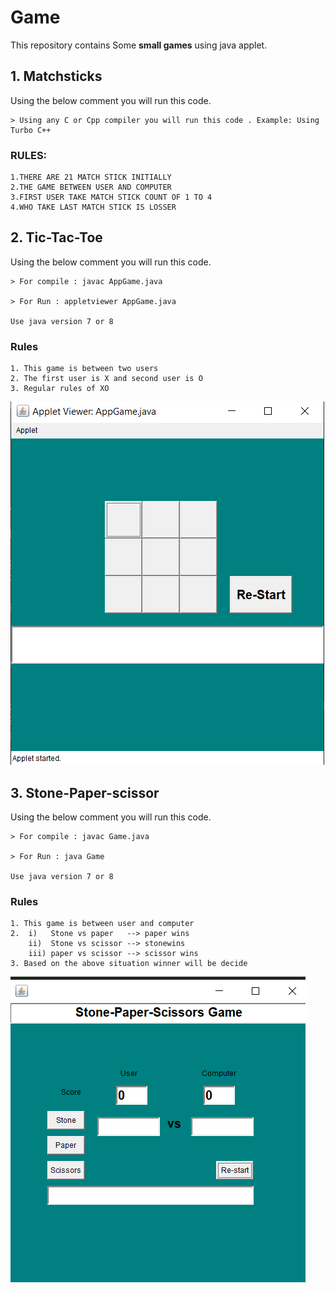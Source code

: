 # Game

This repository contains Some **small games** using java applet.

## 1. Matchsticks

Using the below comment you will run this code.
```
> Using any C or Cpp compiler you will run this code . Example: Using Turbo C++
```

### RULES:
```
1.THERE ARE 21 MATCH STICK INITIALLY
2.THE GAME BETWEEN USER AND COMPUTER
3.FIRST USER TAKE MATCH STICK COUNT OF 1 TO 4
4.WHO TAKE LAST MATCH STICK IS LOSSER
```


## 2. Tic-Tac-Toe

Using the below comment you will run this code.

```
> For compile : javac AppGame.java

> For Run : appletviewer AppGame.java

Use java version 7 or 8 
```


### Rules
```
1. This game is between two users
2. The first user is X and second user is O
3. Regular rules of XO
```

![](image/2.png)


## 3. Stone-Paper-scissor

Using the below comment you will run this code.

```
> For compile : javac Game.java

> For Run : java Game

Use java version 7 or 8 
```

### Rules
```
1. This game is between user and computer
2.  i)   Stone vs paper   --> paper wins
    ii)  Stone vs scissor --> stonewins
    iii) paper vs scissor --> scissor wins
3. Based on the above situation winner will be decide
```
![](image/3.png)
